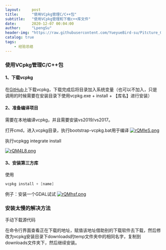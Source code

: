 ```yaml
---
layout:     post
title:      "使用VCpkg管理C/C++包"
subtitle:   "使用VCpkg管理和下载c++库文件"
date:       2020-12-07 00:04:00
author:     "LpengSu"
header-img: "https://raw.githubusercontent.com/YueyueBird-su/Pitcture_Git/main/images/2020-06-bg.jpg"
catalog: true
tags:
    - 经验总结
---
```


### 使用VCpkg管理C/C++包

#### 1、下载vcpkg

在[GitHub](https://github.com/microsoft/vcpkg)上下载vcpkg，下载完成后将目录加入系统变量（也可以不加入，只是调用的时候需要在安装目录下使用vcpkg.exe + install + 【库名】进行安装）

#### 2、准备编译项目

需要在本地编译vcpkg，并且需要安装vs2019/vs2017。

打开cmd，进入vcpkg目录，执行bootstrap-vcpkg.bat用于编译
[![rQMIeS.png](https://s3.ax1x.com/2020/12/15/rQMIeS.png)](https://imgchr.com/i/rQMIeS)



执行vcpkgg integrate install

[![rQM4L8.png](https://s3.ax1x.com/2020/12/15/rQM4L8.png)](https://imgchr.com/i/rQM4L8)

#### 3、安装第三方库

使用

```c
vcpkg install + [name]
```

例子：安装一个GDAL试试
[![rQMhsf.png](https://s3.ax1x.com/2020/12/15/rQMhsf.png)](https://imgchr.com/i/rQMhsf)

### 安装太慢的解决方法

手动下载源代码

在命令行界面查看正在下载的地址，赋值该地址借助别的下载软件去下载，然后修改为vcpkg安装目录下downloads的temp文件夹中的相同名字，复制到downloads文件夹下，然后继续安装。